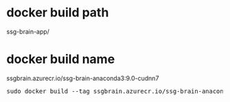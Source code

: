 # docker build path
ssg-brain-app/

# docker build name
ssgbrain.azurecr.io/ssg-brain-anaconda3:9.0-cudnn7
<pre>
sudo docker build --tag ssgbrain.azurecr.io/ssg-brain-anaconda3:9.0-cudnn7 -f ssg-brain-app/container/common/docker/anaconda3/9.0-cudnn7/Dockerfile .
</pre>

